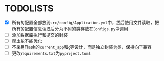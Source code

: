 # TODOLISTS

- [x] 所有的配置全部放到`src/config/Application.yml`中，然后使用文件读取，把所有的配置信息读取后分为不同的类存放在`Configs.py`中调用
- [ ] 添加数据库执行和提交的封装
- [ ] 爬虫能不能优化
- [ ] 不采用Flask的`current_app`和`g`等设计，而是独立封装为类，保持向下兼容
- [ ] 更改`requirements.txt`为`pyproject.toml`
